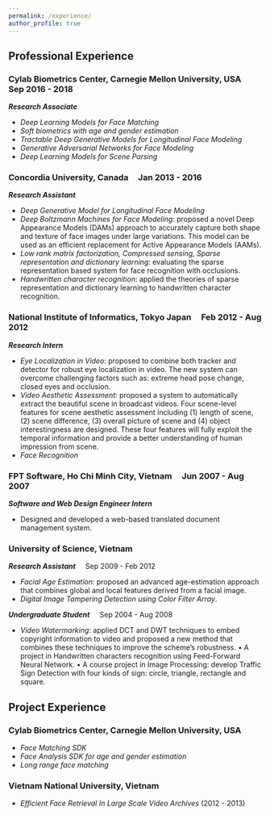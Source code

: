 ```yaml
---
permalink: /experience/
author_profile: true
---
```


## Professional Experience
### Cylab Biometrics Center, Carnegie Mellon University, USA &nbsp;&nbsp;&nbsp; Sep 2016 - 2018

   ***Research Associate***

* *Deep Learning Models for Face Matching*
* *Soft biometrics with age and gender estimation*
* *Tractable Deep Generative Models for Longitudinal Face Modeling* 
* *Generative Adversarial Networks for Face Modeling*
* *Deep Learning Models for Scene Parsing*

### Concordia University, Canada &nbsp;&nbsp;&nbsp; Jan 2013 - 2016
***Research Assistant***
* *Deep Generative Model for Longitudinal Face Modeling*
* *Deep Boltzmann Machines for Face Modeling*: proposed a novel Deep Appearance
Models (DAMs) approach to accurately capture both shape and texture of face images under large variations. This model can be used as an efficient replacement for Active Appearance Models (AAMs).
* *Low rank matrix factorization, Compressed sensing, Sparse representation and dictionary learning*: evaluating the sparse representation based system for face recognition with occlusions.
* *Handwritten character recognition*: applied the theories of sparse representation and dictionary learning to handwritten character recognition.

### National Institute of Informatics, Tokyo Japan &nbsp;&nbsp;&nbsp; Feb 2012 - Aug 2012
***Research Intern***
* *Eye Localization in Video*: proposed to combine both tracker and detector for robust eye localization in video. The new system can overcome challenging factors such as: extreme head pose change, closed eyes and occlusion.
* *Video Aesthetic Assessment*: proposed a system to automatically extract the beautiful scene in broadcast videos. Four scene-level features for scene aesthetic assessment including (1) length of scene, (2) scene difference, (3) overall picture of scene and (4) object interestingness are designed. These four features will fully exploit the temporal information and provide a better understanding of human impression from scene.
* *Face Recognition*

### FPT Software, Ho Chi Minh City, Vietnam &nbsp;&nbsp;&nbsp; Jun 2007 - Aug 2007
***Software and Web Design Engineer Intern***
* Designed and developed a web-based translated document management system.

### University of Science, Vietnam 
***Research Assistant*** &nbsp;&nbsp;&nbsp; Sep 2009 - Feb 2012
* *Facial Age Estimation*: proposed an advanced age-estimation approach that combines global and local features derived from a facial image.
* *Digital Image Tampering Detection using Color Filter Array*.

***Undergraduate Student*** &nbsp;&nbsp;&nbsp; Sep 2004 - Aug 2008
* *Video Watermarking*: applied DCT and DWT techniques to embed copyright information to video and proposed a new method that combines these techniques to improve the scheme’s robustness.
• A project in Handwritten characters recognition using Feed-Forward Neural Network.
• A course project in Image Processing: develop Traffic Sign Detection with four kinds
of sign: circle, triangle, rectangle and square.

## Project Experience
### Cylab Biometrics Center, Carnegie Mellon University, USA
* *Face Matching SDK*
* *Face Analysis SDK for age and gender estimation*
* *Long range face matching*

### Vietnam National University, Vietnam
* *Efficient Face Retrieval In Large Scale Video Archives* (2012 - 2013)
